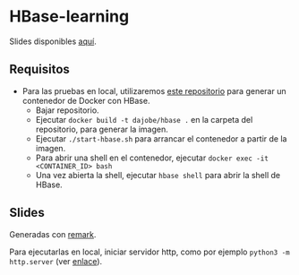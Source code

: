 # HBase-learning

Slides disponibles [aquí](https://next-ggimeno.github.io/hbase-learning/).


## Requisitos

* Para las pruebas en local, utilizaremos [este repositorio](https://github.com/dajobe/hbase-docker) para generar un contenedor de Docker con HBase.
    * Bajar repositorio.
    * Ejecutar `docker build -t dajobe/hbase .` en la carpeta del repositorio, para generar la imagen.
    * Ejecutar `./start-hbase.sh` para arrancar el contenedor a partir de la imagen.
    * Para abrir una shell en el contenedor, ejecutar `docker exec -it <CONTAINER_ID> bash`
    * Una vez abierta la shell, ejecutar `hbase shell` para abrir la shell de HBase.


## Slides

Generadas con [remark](https://github.com/gnab/remark).

Para ejecutarlas en local, iniciar servidor http, como por ejemplo `python3 -m http.server` (ver [enlace](https://github.com/gnab/remark/wiki#external-markdown)).




